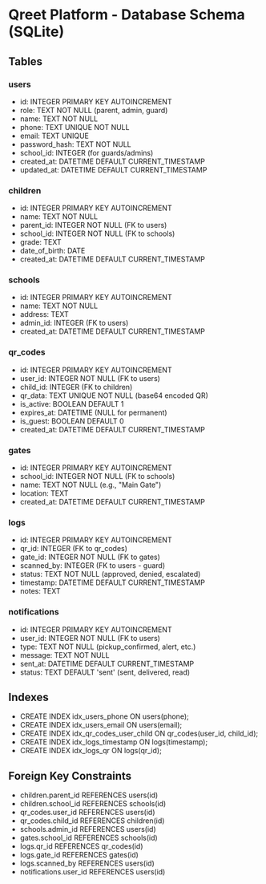 # Qreet Platform - Database Schema (SQLite)

## Tables

### users
- id: INTEGER PRIMARY KEY AUTOINCREMENT
- role: TEXT NOT NULL (parent, admin, guard)
- name: TEXT NOT NULL
- phone: TEXT UNIQUE NOT NULL
- email: TEXT UNIQUE
- password_hash: TEXT NOT NULL
- school_id: INTEGER (for guards/admins)
- created_at: DATETIME DEFAULT CURRENT_TIMESTAMP
- updated_at: DATETIME DEFAULT CURRENT_TIMESTAMP

### children
- id: INTEGER PRIMARY KEY AUTOINCREMENT
- name: TEXT NOT NULL
- parent_id: INTEGER NOT NULL (FK to users)
- school_id: INTEGER NOT NULL (FK to schools)
- grade: TEXT
- date_of_birth: DATE
- created_at: DATETIME DEFAULT CURRENT_TIMESTAMP

### schools
- id: INTEGER PRIMARY KEY AUTOINCREMENT
- name: TEXT NOT NULL
- address: TEXT
- admin_id: INTEGER (FK to users)
- created_at: DATETIME DEFAULT CURRENT_TIMESTAMP

### qr_codes
- id: INTEGER PRIMARY KEY AUTOINCREMENT
- user_id: INTEGER NOT NULL (FK to users)
- child_id: INTEGER (FK to children)
- qr_data: TEXT UNIQUE NOT NULL (base64 encoded QR)
- is_active: BOOLEAN DEFAULT 1
- expires_at: DATETIME (NULL for permanent)
- is_guest: BOOLEAN DEFAULT 0
- created_at: DATETIME DEFAULT CURRENT_TIMESTAMP

### gates
- id: INTEGER PRIMARY KEY AUTOINCREMENT
- school_id: INTEGER NOT NULL (FK to schools)
- name: TEXT NOT NULL (e.g., "Main Gate")
- location: TEXT
- created_at: DATETIME DEFAULT CURRENT_TIMESTAMP

### logs
- id: INTEGER PRIMARY KEY AUTOINCREMENT
- qr_id: INTEGER (FK to qr_codes)
- gate_id: INTEGER NOT NULL (FK to gates)
- scanned_by: INTEGER (FK to users - guard)
- status: TEXT NOT NULL (approved, denied, escalated)
- timestamp: DATETIME DEFAULT CURRENT_TIMESTAMP
- notes: TEXT

### notifications
- id: INTEGER PRIMARY KEY AUTOINCREMENT
- user_id: INTEGER NOT NULL (FK to users)
- type: TEXT NOT NULL (pickup_confirmed, alert, etc.)
- message: TEXT NOT NULL
- sent_at: DATETIME DEFAULT CURRENT_TIMESTAMP
- status: TEXT DEFAULT 'sent' (sent, delivered, read)

## Indexes
- CREATE INDEX idx_users_phone ON users(phone);
- CREATE INDEX idx_users_email ON users(email);
- CREATE INDEX idx_qr_codes_user_child ON qr_codes(user_id, child_id);
- CREATE INDEX idx_logs_timestamp ON logs(timestamp);
- CREATE INDEX idx_logs_qr ON logs(qr_id);

## Foreign Key Constraints
- children.parent_id REFERENCES users(id)
- children.school_id REFERENCES schools(id)
- qr_codes.user_id REFERENCES users(id)
- qr_codes.child_id REFERENCES children(id)
- schools.admin_id REFERENCES users(id)
- gates.school_id REFERENCES schools(id)
- logs.qr_id REFERENCES qr_codes(id)
- logs.gate_id REFERENCES gates(id)
- logs.scanned_by REFERENCES users(id)
- notifications.user_id REFERENCES users(id)